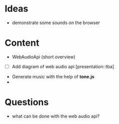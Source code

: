 # Ideas

- demonstrate some sounds on the browser

# Content

- WebAudioApi (short overview)
- [ ] Add diagram of web audio api [presentation::tba]
- Generate music with the help of **tone.js**
- 


# Questions

- what can be done with the web audio api?